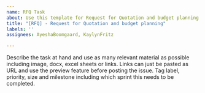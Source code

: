```yaml
---
name: RFQ Task
about: Use this template for Request for Quotation and budget planning
title: "[RFQ] - Request for Quotation and budget planning"
labels: ''
assignees: AyeshaBoomgaard, KaylynFritz

---
```


Describe the task at hand and use as many relevant material as possible including image, docx, excel sheets or links. Links can just be pasted as URL and use the preview feature before posting the issue. Tag label, priority, size and milestone including which sprint this needs to be completed.
